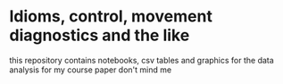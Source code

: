 # Idioms, control, movement diagnostics and the like

this repository contains notebooks, csv tables and graphics for the data analysis for my course paper don't mind me

